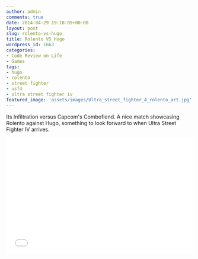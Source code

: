 ```yaml
---
author: admin
comments: true
date: 2014-04-29 19:18:09+00:00
layout: post
slug: rolento-vs-hugo
title: Rolento VS Hugo
wordpress_id: 1663
categories:
- Code Review on Life
- Games
tags:
- hugo
- rolento
- street fighter
- usf4
- ultra street fighter iv
featured_image: 'assets/images/Ultra_street_fighter_4_rolento_art.jpg'
---
```


Its Infiltration versus Capcom's Combofiend. A nice match showcasing Rolento against Hugo, something to look forward to when Ultra Street Fighter IV arrives.

<iframe width="100%" height="315" src="//www.youtube.com/embed/hcPsoO3JONA" frameborder="0" allowfullscreen></iframe>

